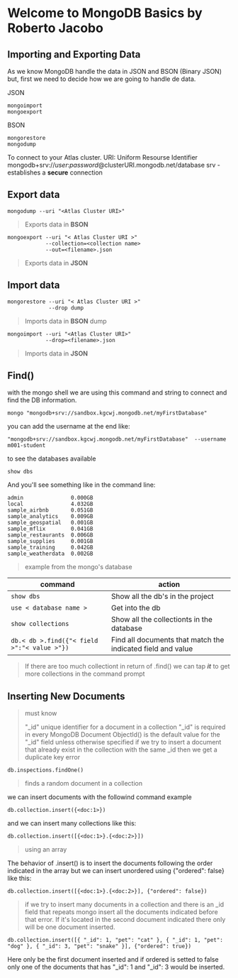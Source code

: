 # Welcome to MongoDB Basics by Roberto Jacobo

## Importing and Exporting Data
As we know MongoDB handle the data in JSON and BSON (Binary JSON) but, first we need to decide how we are going to handle de data.

JSON

    mongoimport
    mongoexport

BSON

    mongorestore
    mongodump

To connect to your Atlas cluster.
URI: Uniform Resourse Identifier
mongodb+srv://*user*:*password*@clusterURI.mongodb.net/database
srv - establishes a **secure** connection

## **Export data**

    mongodump --uri "<Atlas Cluster URI>"

> Exports data in **BSON**

    mongoexport --uri "< Atlas Cluster URI >"
			    --collection=<collection name>
				--out=<filename>.json  

> Exports data in **JSON**

## **Import data**



    mongorestore --uri "< Atlas Cluster URI >"
			     --drop dump

> Imports data in **BSON** dump

    mongoimport --uri "<Atlas Cluster URI>"
                --drop=<filename>.json

> Imports data in **JSON**

## Find()
with the mongo shell we are using this command and string to connect and find the DB information.

    mongo "mongodb+srv://sandbox.kgcwj.mongodb.net/myFirstDatabase" 
   
  you can add the username at the end like:
  

    "mongodb+srv://sandbox.kgcwj.mongodb.net/myFirstDatabase"  --username m001-student

to see the databases available

    show dbs
And you'll see something like in the command line:

    admin               0.000GB
    local               4.032GB
    sample_airbnb       0.051GB
    sample_analytics    0.009GB
    sample_geospatial   0.001GB
    sample_mflix        0.041GB
    sample_restaurants  0.006GB
    sample_supplies     0.001GB
    sample_training     0.042GB
    sample_weatherdata  0.002GB

> example from the mongo's database

|command| action |
|--|--|
| `show dbs` | Show all the db's in the project |
| `use < database name >` | Get into the db |
| `show collections` | Show all the collectionts in the database |
| `db.< db >.find({"< field >":"< value >"})` | Find all documents that match the indicated field and value  |

> If there are too much collectiont in return of .find() we can tap ***it*** to get more collections in the command prompt


## Inserting New Documents

> must know
> 
> "_id" unique identifier for a document in a collection "_id" is
> required in every MongoDB Document ObjectId() is the default value for
> the "_id" field unless otherwise specified
> if we try to insert a document that already exist in the collection with the same _id then we get a duplicate key error

    db.inspections.findOne()
   

> finds a random document in a collection

we can insert documents with the followind command example

    db.collection.insert({<doc:1>})
and we can insert many collections like this:

    db.collection.insert([{<doc:1>}.{<doc:2>}])

> using an array

The behavior of .insert() is to insert the documents following the order indicated in the array but we can insert unordered using {"ordered": false}
like this:

    db.collection.insert([{<doc:1>}.{<doc:2>}], {"ordered": false})

> if we try to insert many documents in a collection and there is an _id field that repeats mongo insert all the documents indicated before that error. If it's located in the second document indicated there only will be one document inserted.

    db.collection.insert([{ "_id": 1, "pet": "cat" }, { "_id": 1, "pet": "dog" }, { "_id": 3, "pet": "snake" }], {"ordered": true})

Here only be the first document inserted and if ordered is setted to false only one of the documents that has "_id": 1 and "_id": 3 would be inserted.


<!--stackedit_data:
eyJoaXN0b3J5IjpbLTEyNTQxNTYyMDJdfQ==
-->